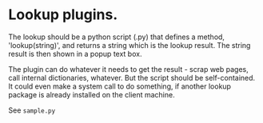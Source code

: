 # Lookup plugins.

The lookup should be a python script (.py) that defines a method,
'lookup(string)', and returns a string which is the lookup result.
The string result is then shown in a popup text box.

The plugin can do whatever it needs to get the result - scrap web
pages, call internal dictionaries, whatever.  But the script should be
self-contained.  It could even make a system call to do something, if
another lookup package is already installed on the client machine.

See `sample.py`
